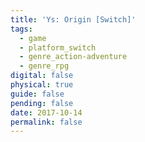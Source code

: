 ```yaml
---
title: 'Ys: Origin [Switch]'
tags:
  - game
  - platform_switch
  - genre_action-adventure
  - genre_rpg
digital: false
physical: true
guide: false
pending: false
date: 2017-10-14
permalink: false
---
```

